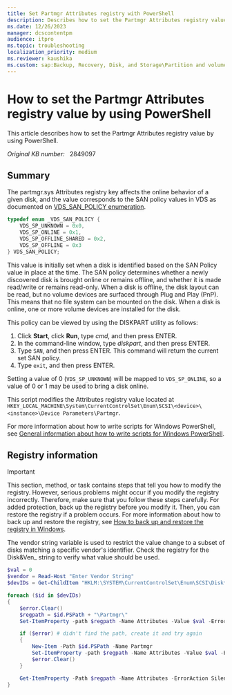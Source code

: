 ```yaml
---
title: Set Partmgr Attributes registry with PowerShell
description: Describes how to set the Partmgr Attributes registry value by using PowerShell.
ms.date: 12/26/2023
manager: dcscontentpm
audience: itpro
ms.topic: troubleshooting
localization_priority: medium
ms.reviewer: kaushika
ms.custom: sap:Backup, Recovery, Disk, and Storage\Partition and volume management, Fix, csstroubleshoot
---
```

# How to set the Partmgr Attributes registry value by using PowerShell

This article describes how to set the Partmgr Attributes registry value by using PowerShell.

_Original KB number:_ &nbsp; 2849097

## Summary

The partmgr.sys Attributes registry key affects the online behavior of a given disk, and the value corresponds to the SAN policy values in VDS as documented on [VDS_SAN_POLICY enumeration](/windows/win32/api/vds/ne-vds-vds_san_policy).

```cpp
typedef enum _VDS_SAN_POLICY {
    VDS_SP_UNKNOWN = 0x0,
    VDS_SP_ONLINE = 0x1,
    VDS_SP_OFFLINE_SHARED = 0x2,
    VDS_SP_OFFLINE = 0x3
} VDS_SAN_POLICY;
```

This value is initially set when a disk is identified based on the SAN Policy value in place at the time. The SAN policy determines whether a newly discovered disk is brought online or remains offline, and whether it is made read/write or remains read-only. When a disk is offline, the disk layout can be read, but no volume devices are surfaced through Plug and Play (PnP). This means that no file system can be mounted on the disk. When a disk is online, one or more volume devices are installed for the disk.

This policy can be viewed by using the DISKPART utility as follows:

1. Click **Start**, click **Run**, type *cmd*, and then press ENTER.
2. In the command-line window, type *diskpart*, and then press ENTER.
3. Type `SAN`, and then press ENTER. This command will return the current set SAN policy.
4. Type `exit`, and then press ENTER.

Setting a value of 0 (`VDS_SP_UNKNOWN`) will be mapped to `VDS_SP_ONLINE`, so a value of 0 or 1 may be used to bring a disk online.

This script modifies the Attributes registry value located at `HKEY_LOCAL_MACHINE\System\CurrentControlSet\Enum\SCSI\<device>\<instance>\Device Parameters\Partmgr`.

For more information about how to write scripts for Windows PowerShell, see [General information about how to write scripts for Windows PowerShell](https://technet.microsoft.com/scriptcenter/dd742419).

## Registry information

> [!IMPORTANT]
> This section, method, or task contains steps that tell you how to modify the registry. However, serious problems might occur if you modify the registry incorrectly. Therefore, make sure that you follow these steps carefully. For added protection, back up the registry before you modify it. Then, you can restore the registry if a problem occurs. For more information about how to back up and restore the registry, see
 [How to back up and restore the registry in Windows](https://support.microsoft.com/help/322756).

The vendor string variable is used to restrict the value change to a subset of disks matching a specific vendor's identifier. Check the registry for the Disk&Ven_ string to verify what value should be used.

```powershell
$val = 0
$vendor = Read-Host "Enter Vendor String"
$devIDs = Get-ChildItem "HKLM:\SYSTEM\CurrentControlSet\Enum\SCSI\Disk*Ven_$vendor*\*\Device Parameters\"

foreach ($id in $devIDs)
{
    $error.Clear()
    $regpath = $id.PSPath + "\Partmgr\"
    Set-ItemProperty -path $regpath -Name Attributes -Value $val -ErrorAction SilentlyContinue

    if ($error) # didn't find the path, create it and try again
    {
        New-Item -Path $id.PSPath -Name Partmgr
        Set-ItemProperty -path $regpath -Name Attributes -Value $val -ErrorAction SilentlyContinue
        $error.Clear()
    }

    Get-ItemProperty -Path $regpath -Name Attributes -ErrorAction SilentlyContinue | Select Attributes | fl | Out-String -Stream
}
```
